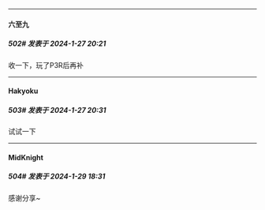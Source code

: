 
*****

####  六至九  
##### 502#       发表于 2024-1-27 20:21

收一下，玩了P3R后再补

*****

####  Hakyoku  
##### 503#       发表于 2024-1-27 20:31

试试一下


*****

####  MidKnight  
##### 504#       发表于 2024-1-29 18:31

感谢分享~

